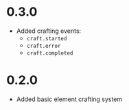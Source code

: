 # 0.3.0

* Added crafting events:
  * `craft.started`
  * `craft.error`
  * `craft.completed`

# 0.2.0

* Added basic element crafting system
